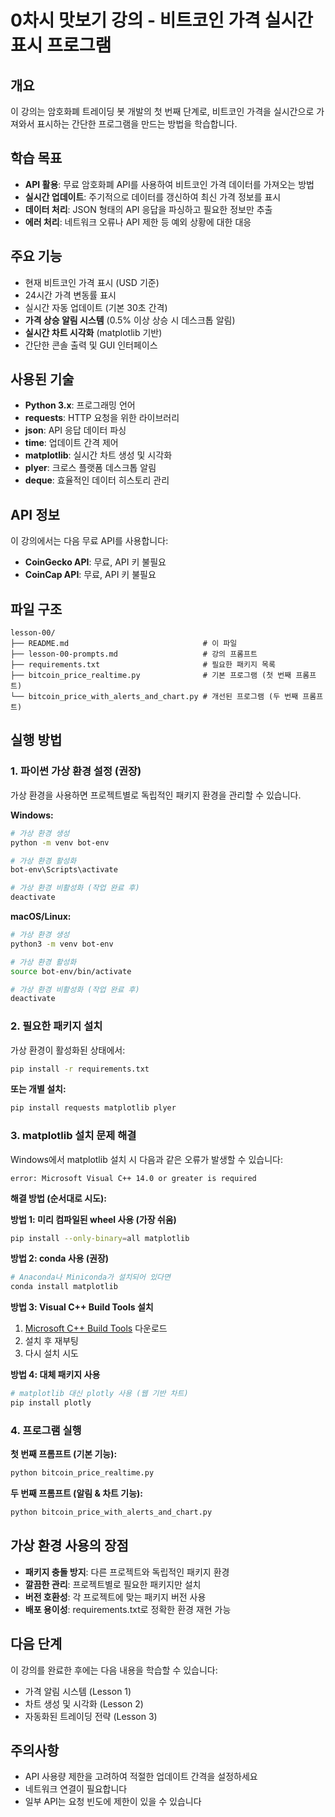 # 0차시 맛보기 강의 - 비트코인 가격 실시간 표시 프로그램

## 개요

이 강의는 암호화폐 트레이딩 봇 개발의 첫 번째 단계로, 비트코인 가격을 실시간으로 가져와서 표시하는 간단한 프로그램을 만드는 방법을 학습합니다.

## 학습 목표

- **API 활용**: 무료 암호화폐 API를 사용하여 비트코인 가격 데이터를 가져오는 방법
- **실시간 업데이트**: 주기적으로 데이터를 갱신하여 최신 가격 정보를 표시
- **데이터 처리**: JSON 형태의 API 응답을 파싱하고 필요한 정보만 추출
- **에러 처리**: 네트워크 오류나 API 제한 등 예외 상황에 대한 대응

## 주요 기능

- 현재 비트코인 가격 표시 (USD 기준)
- 24시간 가격 변동률 표시
- 실시간 자동 업데이트 (기본 30초 간격)
- **가격 상승 알림 시스템** (0.5% 이상 상승 시 데스크톱 알림)
- **실시간 차트 시각화** (matplotlib 기반)
- 간단한 콘솔 출력 및 GUI 인터페이스

## 사용된 기술

- **Python 3.x**: 프로그래밍 언어
- **requests**: HTTP 요청을 위한 라이브러리
- **json**: API 응답 데이터 파싱
- **time**: 업데이트 간격 제어
- **matplotlib**: 실시간 차트 생성 및 시각화
- **plyer**: 크로스 플랫폼 데스크톱 알림
- **deque**: 효율적인 데이터 히스토리 관리

## API 정보

이 강의에서는 다음 무료 API를 사용합니다:
- **CoinGecko API**: 무료, API 키 불필요
- **CoinCap API**: 무료, API 키 불필요

## 파일 구조

```
lesson-00/
├── README.md                              # 이 파일
├── lesson-00-prompts.md                   # 강의 프롬프트
├── requirements.txt                       # 필요한 패키지 목록
├── bitcoin_price_realtime.py              # 기본 프로그램 (첫 번째 프롬프트)
└── bitcoin_price_with_alerts_and_chart.py # 개선된 프로그램 (두 번째 프롬프트)
```

## 실행 방법

### 1. 파이썬 가상 환경 설정 (권장)

가상 환경을 사용하면 프로젝트별로 독립적인 패키지 환경을 관리할 수 있습니다.

**Windows:**
```bash
# 가상 환경 생성
python -m venv bot-env

# 가상 환경 활성화
bot-env\Scripts\activate

# 가상 환경 비활성화 (작업 완료 후)
deactivate
```

**macOS/Linux:**
```bash
# 가상 환경 생성
python3 -m venv bot-env

# 가상 환경 활성화
source bot-env/bin/activate

# 가상 환경 비활성화 (작업 완료 후)
deactivate
```

### 2. 필요한 패키지 설치

가상 환경이 활성화된 상태에서:
```bash
pip install -r requirements.txt
```

**또는 개별 설치:**
```bash
pip install requests matplotlib plyer
```

### 3. matplotlib 설치 문제 해결

Windows에서 matplotlib 설치 시 다음과 같은 오류가 발생할 수 있습니다:
```
error: Microsoft Visual C++ 14.0 or greater is required
```

**해결 방법 (순서대로 시도):**

**방법 1: 미리 컴파일된 wheel 사용 (가장 쉬움)**
```bash
pip install --only-binary=all matplotlib
```

**방법 2: conda 사용 (권장)**
```bash
# Anaconda나 Miniconda가 설치되어 있다면
conda install matplotlib
```

**방법 3: Visual C++ Build Tools 설치**
1. [Microsoft C++ Build Tools](https://visualstudio.microsoft.com/visual-cpp-build-tools/) 다운로드
2. 설치 후 재부팅
3. 다시 설치 시도

**방법 4: 대체 패키지 사용**
```bash
# matplotlib 대신 plotly 사용 (웹 기반 차트)
pip install plotly
```

### 4. 프로그램 실행

**첫 번째 프롬프트 (기본 기능):**
```bash
python bitcoin_price_realtime.py
```

**두 번째 프롬프트 (알림 & 차트 기능):**
```bash
python bitcoin_price_with_alerts_and_chart.py
```

## 가상 환경 사용의 장점

- **패키지 충돌 방지**: 다른 프로젝트와 독립적인 패키지 환경
- **깔끔한 관리**: 프로젝트별로 필요한 패키지만 설치
- **버전 호환성**: 각 프로젝트에 맞는 패키지 버전 사용
- **배포 용이성**: requirements.txt로 정확한 환경 재현 가능

## 다음 단계

이 강의를 완료한 후에는 다음 내용을 학습할 수 있습니다:
- 가격 알림 시스템 (Lesson 1)
- 차트 생성 및 시각화 (Lesson 2)
- 자동화된 트레이딩 전략 (Lesson 3)

## 주의사항

- API 사용량 제한을 고려하여 적절한 업데이트 간격을 설정하세요
- 네트워크 연결이 필요합니다
- 일부 API는 요청 빈도에 제한이 있을 수 있습니다
